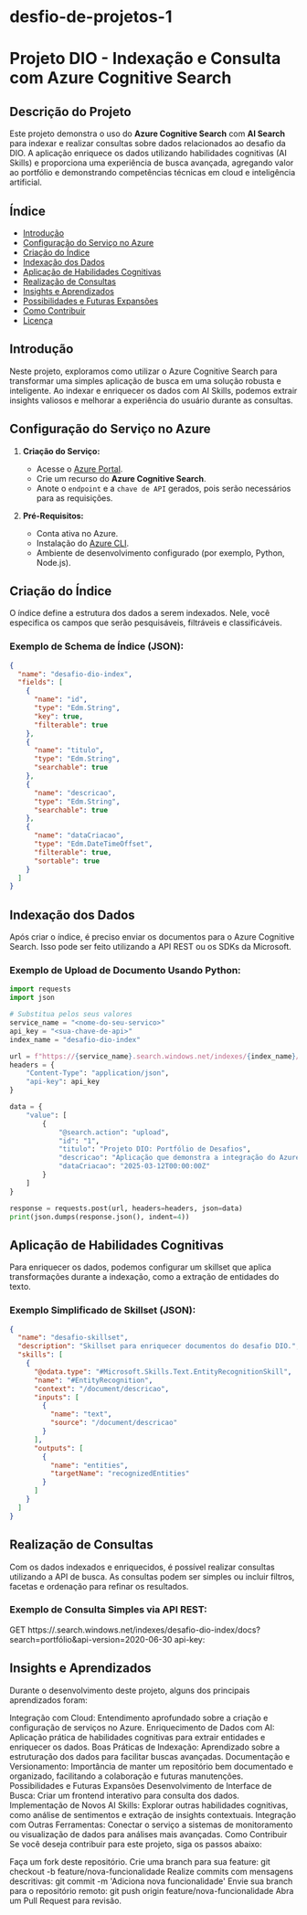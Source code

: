 # desfio-de-projetos-1

# Projeto DIO - Indexação e Consulta com Azure Cognitive Search

## Descrição do Projeto

Este projeto demonstra o uso do **Azure Cognitive Search** com **AI Search** para indexar e realizar consultas sobre dados relacionados ao desafio da DIO. A aplicação enriquece os dados utilizando habilidades cognitivas (AI Skills) e proporciona uma experiência de busca avançada, agregando valor ao portfólio e demonstrando competências técnicas em cloud e inteligência artificial.

## Índice

- [Introdução](#introdução)
- [Configuração do Serviço no Azure](#configuração-do-serviço-no-azure)
- [Criação do Índice](#criação-do-índice)
- [Indexação dos Dados](#indexação-dos-dados)
- [Aplicação de Habilidades Cognitivas](#aplicação-de-habilidades-cognitivas)
- [Realização de Consultas](#realização-de-consultas)
- [Insights e Aprendizados](#insights-e-aprendizados)
- [Possibilidades e Futuras Expansões](#possibilidades-e-futuras-expansões)
- [Como Contribuir](#como-contribuir)
- [Licença](#licença)

## Introdução

Neste projeto, exploramos como utilizar o Azure Cognitive Search para transformar uma simples aplicação de busca em uma solução robusta e inteligente. Ao indexar e enriquecer os dados com AI Skills, podemos extrair insights valiosos e melhorar a experiência do usuário durante as consultas.

## Configuração do Serviço no Azure

1. **Criação do Serviço:**
   - Acesse o [Azure Portal](https://portal.azure.com/).
   - Crie um recurso do **Azure Cognitive Search**.
   - Anote o `endpoint` e a `chave de API` gerados, pois serão necessários para as requisições.

2. **Pré-Requisitos:**
   - Conta ativa no Azure.
   - Instalação do [Azure CLI](https://docs.microsoft.com/pt-br/cli/azure/install-azure-cli).
   - Ambiente de desenvolvimento configurado (por exemplo, Python, Node.js).

## Criação do Índice

O índice define a estrutura dos dados a serem indexados. Nele, você especifica os campos que serão pesquisáveis, filtráveis e classificáveis.

### Exemplo de Schema de Índice (JSON):

```json
{
  "name": "desafio-dio-index",
  "fields": [
    {
      "name": "id",
      "type": "Edm.String",
      "key": true,
      "filterable": true
    },
    {
      "name": "titulo",
      "type": "Edm.String",
      "searchable": true
    },
    {
      "name": "descricao",
      "type": "Edm.String",
      "searchable": true
    },
    {
      "name": "dataCriacao",
      "type": "Edm.DateTimeOffset",
      "filterable": true,
      "sortable": true
    }
  ]
}
```

## Indexação dos Dados
Após criar o índice, é preciso enviar os documentos para o Azure Cognitive Search. Isso pode ser feito utilizando a API REST ou os SDKs da Microsoft.

### Exemplo de Upload de Documento Usando Python:
```python
import requests
import json

# Substitua pelos seus valores
service_name = "<nome-do-seu-servico>"
api_key = "<sua-chave-de-api>"
index_name = "desafio-dio-index"

url = f"https://{service_name}.search.windows.net/indexes/{index_name}/docs/index?api-version=2020-06-30"
headers = {
    "Content-Type": "application/json",
    "api-key": api_key
}

data = {
    "value": [
        {
            "@search.action": "upload",
            "id": "1",
            "titulo": "Projeto DIO: Portfólio de Desafios",
            "descricao": "Aplicação que demonstra a integração do Azure Cognitive Search para indexação e consulta de dados.",
            "dataCriacao": "2025-03-12T00:00:00Z"
        }
    ]
}

response = requests.post(url, headers=headers, json=data)
print(json.dumps(response.json(), indent=4))
```
## Aplicação de Habilidades Cognitivas
Para enriquecer os dados, podemos configurar um skillset que aplica transformações durante a indexação, como a extração de entidades do texto.

### Exemplo Simplificado de Skillset (JSON):
```json
{
  "name": "desafio-skillset",
  "description": "Skillset para enriquecer documentos do desafio DIO.",
  "skills": [
    {
      "@odata.type": "#Microsoft.Skills.Text.EntityRecognitionSkill",
      "name": "#EntityRecognition",
      "context": "/document/descricao",
      "inputs": [
        {
          "name": "text",
          "source": "/document/descricao"
        }
      ],
      "outputs": [
        {
          "name": "entities",
          "targetName": "recognizedEntities"
        }
      ]
    }
  ]
}
```

## Realização de Consultas
Com os dados indexados e enriquecidos, é possível realizar consultas utilizando a API de busca. As consultas podem ser simples ou incluir filtros, facetas e ordenação para refinar os resultados.

### Exemplo de Consulta Simples via API REST:
GET https://<nome-do-seu-servico>.search.windows.net/indexes/desafio-dio-index/docs?search=portfólio&api-version=2020-06-30
api-key: <sua-chave-de-api>

## Insights e Aprendizados
Durante o desenvolvimento deste projeto, alguns dos principais aprendizados foram:

Integração com Cloud: Entendimento aprofundado sobre a criação e configuração de serviços no Azure.
Enriquecimento de Dados com AI: Aplicação prática de habilidades cognitivas para extrair entidades e enriquecer os dados.
Boas Práticas de Indexação: Aprendizado sobre a estruturação dos dados para facilitar buscas avançadas.
Documentação e Versionamento: Importância de manter um repositório bem documentado e organizado, facilitando a colaboração e futuras manutenções.
Possibilidades e Futuras Expansões
Desenvolvimento de Interface de Busca: Criar um frontend interativo para consulta dos dados.
Implementação de Novos AI Skills: Explorar outras habilidades cognitivas, como análise de sentimentos e extração de insights contextuais.
Integração com Outras Ferramentas: Conectar o serviço a sistemas de monitoramento ou visualização de dados para análises mais avançadas.
Como Contribuir
Se você deseja contribuir para este projeto, siga os passos abaixo:

Faça um fork deste repositório.
Crie uma branch para sua feature:
git checkout -b feature/nova-funcionalidade
Realize commits com mensagens descritivas:
git commit -m 'Adiciona nova funcionalidade'
Envie sua branch para o repositório remoto:
git push origin feature/nova-funcionalidade
Abra um Pull Request para revisão.
